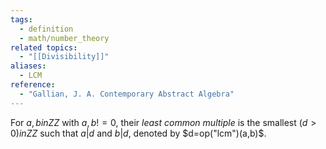 ```yaml
---
tags:
  - definition
  - math/number_theory
related topics:
  - "[[Divisibility]]"
aliases:
  - LCM
reference:
  - "Gallian, J. A. Contemporary Abstract Algebra"
---
```

For $a,b in ZZ$ with $a,b != 0$, their _least common multiple_ is the smallest $(d>0) in ZZ$ such that $a|d$ and $b|d$, denoted by $d=op("lcm")(a,b)$.
